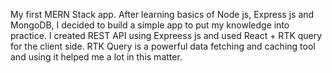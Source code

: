 My first MERN Stack app. After learning basics of Node js, Express js and MongoDB, I decided to build a simple app to put my knowledge into practice. I created REST API using Expreess js and used React + RTK query for the client side. RTK Query is a powerful data fetching and caching tool and using it helped me a lot in this matter. 
